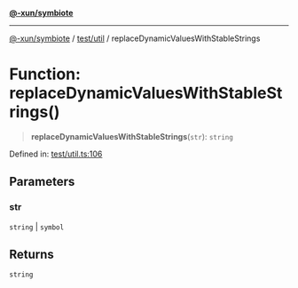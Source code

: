 [**@-xun/symbiote**](../../../README.md)

***

[@-xun/symbiote](../../../README.md) / [test/util](../README.md) / replaceDynamicValuesWithStableStrings

# Function: replaceDynamicValuesWithStableStrings()

> **replaceDynamicValuesWithStableStrings**(`str`): `string`

Defined in: [test/util.ts:106](https://github.com/Xunnamius/symbiote/blob/3708c142929779cedae6f80fd8d92e8d468daaf9/test/util.ts#L106)

## Parameters

### str

`string` | `symbol`

## Returns

`string`

